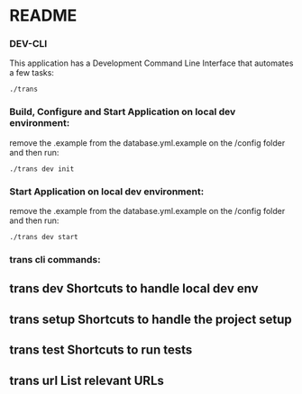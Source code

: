 # README

### DEV-CLI
This application has a Development Command Line Interface that automates a few tasks:

`./trans
`

### Build, Configure and Start Application on local dev environment:
remove the .example from the database.yml.example on the /config folder and then run:

`./trans dev init`


### Start Application on local dev environment:
remove the .example from the database.yml.example on the /config folder and then run:

`./trans dev start`


### trans cli commands:

## trans dev                      Shortcuts to handle local dev env                           
## trans setup                    Shortcuts to handle the project setup                       
## trans test                     Shortcuts to run tests                                      
## trans url                      List relevant URLs                                          

